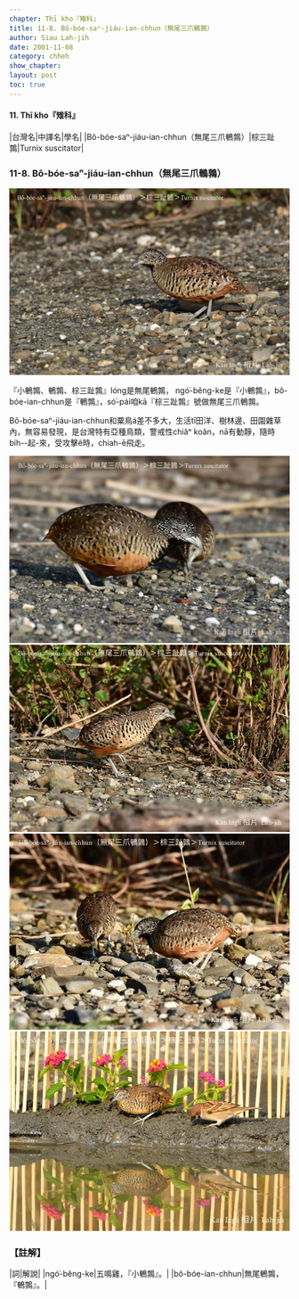 ```yaml
---
chapter: Thī kho『雉科』
title: 11-8. Bô-bóe-saⁿ-jiáu-ian-chhun（無尾三爪鵪鶉）
author: Siau Lah-jih
date: 2001-11-08
category: chheh
show_chapter: 
layout: post
toc: true
---
```


#### 11. Thī kho『雉科』

|台灣名|中譯名|學名|
|Bô-bóe-saⁿ-jiáu-ian-chhun（無尾三爪鵪鶉）|棕三趾鶉|Turnix suscitator|


### 11-8. Bô-bóe-saⁿ-jiáu-ian-chhun（無尾三爪鵪鶉）


![](../too5/11/11-8-5.Bô-bóe-saⁿ-jiáu-ian-chhun.jpg)


『小鵪鶉、鵪鶉、棕三趾鶉』lóng是無尾鵪鶉， ngó͘-bêng-ke是『小鵪鶉』，bô-bóe-ian-chhun是『鵪鶉』，só͘-pái咱kā『棕三趾鶉』號做無尾三爪鵪鶉。

Bô-bóe-saⁿ-jiáu-ian-chhun和粟鳥á差不多大，生活tī田洋、樹林邊、田園雜草內，無容易發現，是台灣特有亞種鳥類，警戒性chiâⁿ koân，nā有動靜，隨時bih--起-來，受攻擊ê時，chiah-ē飛走。



![](../too5/11/11-8-1.Bô-bóe-saⁿ-jiáu-ian-chhun.jpg)
![](../too5/11/11-8-3.Bô-bóe-saⁿ-jiáu-ian-chhun.jpg)
![](../too5/11/11-8-4.Bô-bóe-saⁿ-jiáu-ian-chhun.jpg)
![](../too5/11/11-8-2.Bô-bóe-saⁿ-jiáu-ian-chhun.jpg)



### 【註解】

|詞|解說|
|ngó͘-bêng-ke|五鳴雞，『小鵪鶉』。|
|bô-bóe-ian-chhun|無尾鵪鶉，『鵪鶉』。|
